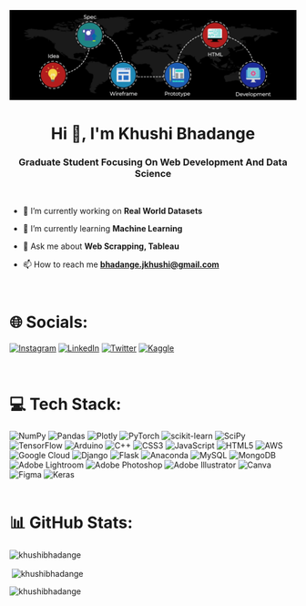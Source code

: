 [![MasterHead](https://github.com/KhushiBhadange/KhushiBhadange/blob/main/68747470733a2f2f63686b736b696c6c732e636f6d2f77702d636f6e74656e742f75706c6f6164732f323032302f30342f62616e6e65722d62672e676966.gif)](https://KhushiBhadange.io)
<h1 align="center">Hi 👋, I'm Khushi Bhadange</h1>
<h3 align="center">Graduate Student Focusing On Web Development And Data Science</h3>
<br>

- 🔭 I’m currently working on **Real World Datasets**

- 🌱 I’m currently learning **Machine Learning**

- 💬 Ask me about **Web Scrapping, Tableau**

- 📫 How to reach me **bhadange.jkhushi@gmail.com**
<br>

# 🌐 Socials:
[![Instagram](https://img.shields.io/badge/Instagram-%23E4405F.svg?logo=Instagram&logoColor=white)](https://instagram.com/khushii.82) [![LinkedIn](https://img.shields.io/badge/LinkedIn-%230077B5.svg?logo=linkedin&logoColor=white)](linkedin.com/in/khushibhadange) [![Twitter](https://img.shields.io/badge/Twitter-%231DA1F2.svg?logo=Twitter&logoColor=white)](https://twitter.com/khushibhadange_) [![Kaggle](https://img.shields.io/badge/kaggle-%20-blue)](https://www.kaggle.com/KhushiBhadange)

<br>

# 💻 Tech Stack:
![NumPy](https://img.shields.io/badge/numpy-%23013243.svg?style=flat&logo=numpy&logoColor=white) ![Pandas](https://img.shields.io/badge/pandas-%23150458.svg?style=flat&logo=pandas&logoColor=white) ![Plotly](https://img.shields.io/badge/Plotly-%233F4F75.svg?style=flat&logo=plotly&logoColor=white) ![PyTorch](https://img.shields.io/badge/PyTorch-%23EE4C2C.svg?style=flat&logo=PyTorch&logoColor=white) ![scikit-learn](https://img.shields.io/badge/scikit--learn-%23F7931E.svg?style=flat&logo=scikit-learn&logoColor=white) ![SciPy](https://img.shields.io/badge/SciPy-%230C55A5.svg?style=flat&logo=scipy&logoColor=%white) ![TensorFlow](https://img.shields.io/badge/TensorFlow-%23FF6F00.svg?style=flat&logo=TensorFlow&logoColor=white) ![Arduino](https://img.shields.io/badge/-Arduino-00979D?style=flat&logo=Arduino&logoColor=white) ![C++](https://img.shields.io/badge/c++-%2300599C.svg?style=flat&logo=c%2B%2B&logoColor=white) ![CSS3](https://img.shields.io/badge/css3-%231572B6.svg?style=flat&logo=css3&logoColor=white) ![JavaScript](https://img.shields.io/badge/javascript-%23323330.svg?style=flat&logo=javascript&logoColor=%23F7DF1E) ![HTML5](https://img.shields.io/badge/html5-%23E34F26.svg?style=flat&logo=html5&logoColor=white) ![AWS](https://img.shields.io/badge/AWS-%23FF9900.svg?style=flat&logo=amazon-aws&logoColor=white) ![Google Cloud](https://img.shields.io/badge/Google%20Cloud-%234285F4.svg?style=flat&logo=google-cloud&logoColor=white)  ![Django](https://img.shields.io/badge/django-%23092E20.svg?style=flat&logo=django&logoColor=white) ![Flask](https://img.shields.io/badge/flask-%23000.svg?style=flat&logo=flask&logoColor=white) ![Anaconda](https://img.shields.io/badge/Anaconda-%2344A833.svg?style=flat&logo=anaconda&logoColor=white) ![MySQL](https://img.shields.io/badge/mysql-%2300f.svg?style=flat&logo=mysql&logoColor=white) ![MongoDB](https://img.shields.io/badge/MongoDB-%234ea94b.svg?style=flat&logo=mongodb&logoColor=white) ![Adobe Lightroom](https://img.shields.io/badge/Adobe%20Lightroom-31A8FF.svg?style=flat&logo=Adobe%20Lightroom&logoColor=white) ![Adobe Photoshop](https://img.shields.io/badge/adobephotoshop-%2331A8FF.svg?style=flat&logo=adobephotoshop&logoColor=white) ![Adobe Illustrator](https://img.shields.io/badge/adobeillustrator-%23FF9A00.svg?style=flat&logo=adobeillustrator&logoColor=white) ![Canva](https://img.shields.io/badge/Canva-%2300C4CC.svg?style=flat&logo=Canva&logoColor=white) 	![Figma](https://img.shields.io/badge/figma-%23F24E1E.svg?style=flat&logo=figma&logoColor=white) ![Keras](https://img.shields.io/badge/Keras-%23D00000.svg?style=flat&logo=Keras&logoColor=white)
<br>
<br>

# 📊 GitHub Stats:

<p><img align="center" src="https://github-readme-streak-stats.herokuapp.com/?user=khushibhadange&theme=radical" alt="khushibhadange" /></p>
<p>&nbsp;<img align="center" src="https://github-readme-stats.vercel.app/api?username=khushibhadange&show_icons=true&locale=en&theme=radical" alt="khushibhadange" /></p>
<p><img align="left" src="https://github-readme-stats.vercel.app/api/top-langs?username=khushibhadange&show_icons=true&locale=en&layout=compact&theme=radical" alt="khushibhadange" /></p>

